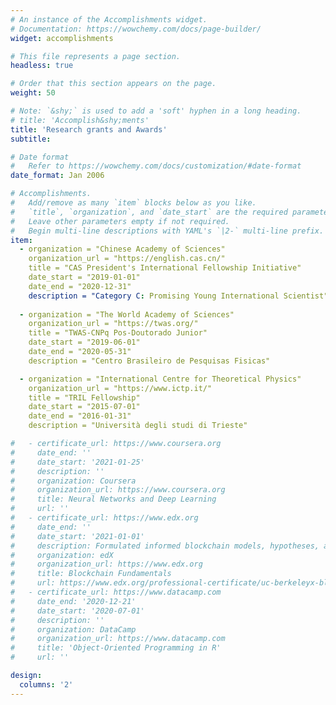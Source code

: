```yaml
---
# An instance of the Accomplishments widget.
# Documentation: https://wowchemy.com/docs/page-builder/
widget: accomplishments

# This file represents a page section.
headless: true

# Order that this section appears on the page.
weight: 50

# Note: `&shy;` is used to add a 'soft' hyphen in a long heading.
# title: 'Accomplish&shy;ments'
title: 'Research grants and Awards'
subtitle:

# Date format
#   Refer to https://wowchemy.com/docs/customization/#date-format
date_format: Jan 2006

# Accomplishments.
#   Add/remove as many `item` blocks below as you like.
#   `title`, `organization`, and `date_start` are the required parameters.
#   Leave other parameters empty if not required.
#   Begin multi-line descriptions with YAML's `|2-` multi-line prefix.
item:
  - organization = "Chinese Academy of Sciences"
    organization_url = "https://english.cas.cn/"
    title = "CAS President's International Fellowship Initiative"
    date_start = "2019-01-01"
    date_end = "2020-12-31"
    description = "Category C: Promising Young International Scientist"
    
  - organization = "The World Academy of Sciences"
    organization_url = "https://twas.org/"
    title = "TWAS-CNPq Pos-Doutorado Junior"
    date_start = "2019-06-01"
    date_end = "2020-05-31"
    description = "Centro Brasileiro de Pesquisas Fisicas"  

  - organization = "International Centre for Theoretical Physics"
    organization_url = "https://www.ictp.it/"
    title = "TRIL Fellowship"
    date_start = "2015-07-01"
    date_end = "2016-01-31"
    description = "Università degli studi di Trieste"

#   - certificate_url: https://www.coursera.org
#     date_end: ''
#     date_start: '2021-01-25'
#     description: ''
#     organization: Coursera
#     organization_url: https://www.coursera.org
#     title: Neural Networks and Deep Learning
#     url: ''
#   - certificate_url: https://www.edx.org
#     date_end: ''
#     date_start: '2021-01-01'
#     description: Formulated informed blockchain models, hypotheses, and use cases.
#     organization: edX
#     organization_url: https://www.edx.org
#     title: Blockchain Fundamentals
#     url: https://www.edx.org/professional-certificate/uc-berkeleyx-blockchain-fundamentals
#   - certificate_url: https://www.datacamp.com
#     date_end: '2020-12-21'
#     date_start: '2020-07-01'
#     description: ''
#     organization: DataCamp
#     organization_url: https://www.datacamp.com
#     title: 'Object-Oriented Programming in R'
#     url: ''

design:
  columns: '2'
---
```

 
